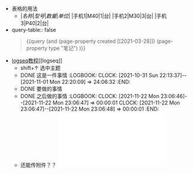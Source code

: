 - 表格的用法
	- |*名称*|*型号*|*数量*|*单位*|
	  |手机1|M40|1|台|
	  |手机2|M30|3|台|
	  |手机3|P40|2|台|
- query-table:: false
  > {{query (and (page-property created [[2021-03-28]]) (page-property type "笔记") )}}
- [logseq教程](https://xutuan.vercel.app/#/page/logseq%E4%BD%BF%E7%94%A8%E7%BB%8F%E9%AA%8C%E5%88%86%E4%BA%AB )[[logseq]]
	- shift+↑ 选中主题
	- DONE 这是一件事情
	  :LOGBOOK:
	  CLOCK: [2021-10-31 Sun 22:13:37]--[2021-11-01 Mon 22:20:09] =>  24:06:32
	  :END:
	- DONE 要做的事情
	- DONE 之后做的事情
	  :LOGBOOK:
	  CLOCK: [2021-11-22 Mon 23:06:46]--[2021-11-22 Mon 23:06:47] =>  00:00:01
	  CLOCK: [2021-11-22 Mon 23:06:47]--[2021-11-22 Mon 23:06:48] =>  00:00:01
	  :END:
	- 还能传附件？？ ![疯狂打击补课的韩国，后来怎么样了 - 涨姿势.pdf](../assets/疯狂打击补课的韩国，后来怎么样了_-_涨姿势_1635689651893_0.pdf)